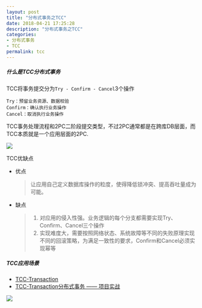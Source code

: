 ```yaml
---
layout: post
title: "分布式事务之TCC"
date: 2018-04-21 17:25:28
description: "分布式事务之TCC"
categories:
- 分布式事务
- TCC
permalink: tcc
---
```


##### 什么是TCC分布式事务

TCC将事务提交分为`Try - Confirm - Cancel`3个操作

```vim
Try：预留业务资源、数据校验
Confirm：确认执行业务操作
Cancel：取消执行业务操作
```

TCC事务处理流程和2PC二阶段提交类型，不过2PC通常都是在跨库DB层面，而TCC本质就是一个应用层面的2PC.

![](/asassets/img/TCC原理图.png)

TCC优缺点
- 优点
  > 让应用自己定义数据库操作的粒度，使得降低锁冲突、提高吞吐量成为可能。

- 缺点
  > 1) 对应用的侵入性强。业务逻辑的每个分支都需要实现Try、Confirm、Cancel三个操作  
  > 2) 实现难度大，需要按照网络状态、系统故障等不同的失败原理实现不同的回滚策略，为满足一致性的要求，Confirm和Cancel必须实现幂等

##### TCC应用场景

* [TCC-Transaction](https://github.com/changmingxie/tcc-transaction)
* [TCC-Transaction分布式事务 —— 项目实战](http://www.pianshen.com/article/316062375/)

![](/assets/img/TCC应用场景.png)
